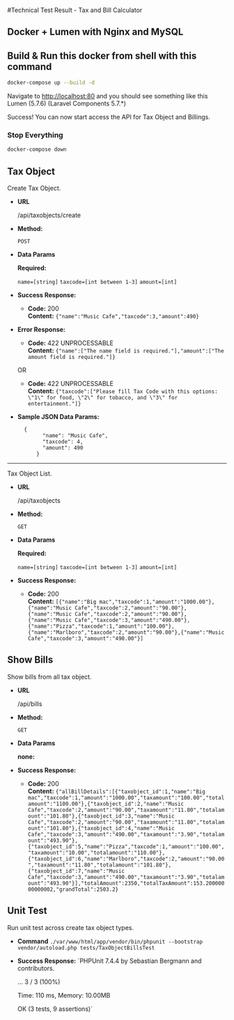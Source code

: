 #Technical Test Result - Tax and Bill Calculator 

## Docker + Lumen with Nginx and MySQL

## Build & Run this docker from shell with this command
```bash
docker-compose up --build -d
```

Navigate to [http://localhost:80](http://localhost:80) and you should see something like this
Lumen (5.7.6) (Laravel Components 5.7.*)

Success! You can now start access the API for Tax Object and Billings.


### Stop Everything

```bash
docker-compose down
```

**Tax Object**
----
  Create Tax Object.

* **URL**

  /api/taxobjects/create

* **Method:**

  `POST`
  
* **Data Params**

   **Required:**
 
   `name=[string]`
   `taxcode=[int between 1-3]`
   `amount=[int]`

* **Success Response:**

  * **Code:** 200 <br />
    **Content:** `{"name":"Music Cafe","taxcode":3,"amount":490}`
 
* **Error Response:**

  * **Code:** 422 UNPROCESSABLE <br />
    **Content:** `{"name":["The name field is required."],"amount":["The amount field is required."]}`

  OR

  * **Code:** 422 UNPROCESSABLE <br />
    **Content:** `{"taxcode":["Please fill Tax Code with this options: \"1\" for food, \"2\" for tobacco, and \"3\" for entertainment."]}`

* **Sample JSON Data Params:**

  ```	
    {
		  "name": "Music Cafe",
		  "taxcode": 4,
		  "amount": 490
		}
  ```


----
  Tax Object List.

* **URL**

  /api/taxobjects

* **Method:**

  `GET`
  
* **Data Params**

   **Required:**
 
   `name=[string]`
   `taxcode=[int between 1-3]`
   `amount=[int]`

* **Success Response:**

  * **Code:** 200 <br />
    **Content:** `[{"name":"Big mac","taxcode":1,"amount":"1000.00"},{"name":"Music Cafe","taxcode":2,"amount":"90.00"},{"name":"Music Cafe","taxcode":2,"amount":"90.00"},{"name":"Music Cafe","taxcode":3,"amount":"490.00"},{"name":"Pizza","taxcode":1,"amount":"100.00"},{"name":"Marlboro","taxcode":2,"amount":"90.00"},{"name":"Music Cafe","taxcode":3,"amount":"490.00"}]`
 

**Show Bills**
----
  Show bills from all tax object.

* **URL**

  /api/bills

* **Method:**

  `GET`
  
* **Data Params**

   **none:**

* **Success Response:**

  * **Code:** 200 <br />
    **Content:** `{"allBillDetails":[{"taxobject_id":1,"name":"Big mac","taxcode":1,"amount":"1000.00","taxamount":"100.00","totalamount":"1100.00"},{"taxobject_id":2,"name":"Music Cafe","taxcode":2,"amount":"90.00","taxamount":"11.80","totalamount":"101.80"},{"taxobject_id":3,"name":"Music Cafe","taxcode":2,"amount":"90.00","taxamount":"11.80","totalamount":"101.80"},{"taxobject_id":4,"name":"Music Cafe","taxcode":3,"amount":"490.00","taxamount":"3.90","totalamount":"493.90"},{"taxobject_id":5,"name":"Pizza","taxcode":1,"amount":"100.00","taxamount":"10.00","totalamount":"110.00"},{"taxobject_id":6,"name":"Marlboro","taxcode":2,"amount":"90.00","taxamount":"11.80","totalamount":"101.80"},{"taxobject_id":7,"name":"Music Cafe","taxcode":3,"amount":"490.00","taxamount":"3.90","totalamount":"493.90"}],"totalAmount":2350,"totalTaxAmount":153.20000000000002,"grandTotal":2503.2}`
 

**Unit Test**
----
  Run unit test across create tax object types.

  * **Command**
  `./var/www/html/app/vendor/bin/phpunit --bootstrap vendor/autoload.php tests/TaxObjectBillsTest`

  * **Success Response:**
  `PHPUnit 7.4.4 by Sebastian Bergmann and contributors.

    ...                                                                 3 / 3 (100%)

    Time: 110 ms, Memory: 10.00MB

    OK (3 tests, 9 assertions)`




